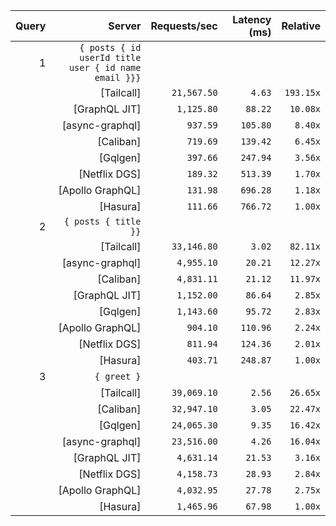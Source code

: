 <!-- PERFORMANCE_RESULTS_START -->

| Query | Server | Requests/sec | Latency (ms) | Relative |
|-------:|--------:|--------------:|--------------:|---------:|
| 1 | `{ posts { id userId title user { id name email }}}` |
|| [Tailcall] | `21,567.50` | `4.63` | `193.15x` |
|| [GraphQL JIT] | `1,125.80` | `88.22` | `10.08x` |
|| [async-graphql] | `937.59` | `105.80` | `8.40x` |
|| [Caliban] | `719.69` | `139.42` | `6.45x` |
|| [Gqlgen] | `397.66` | `247.94` | `3.56x` |
|| [Netflix DGS] | `189.32` | `513.39` | `1.70x` |
|| [Apollo GraphQL] | `131.98` | `696.28` | `1.18x` |
|| [Hasura] | `111.66` | `766.72` | `1.00x` |
| 2 | `{ posts { title }}` |
|| [Tailcall] | `33,146.80` | `3.02` | `82.11x` |
|| [async-graphql] | `4,955.10` | `20.21` | `12.27x` |
|| [Caliban] | `4,831.11` | `21.12` | `11.97x` |
|| [GraphQL JIT] | `1,152.00` | `86.64` | `2.85x` |
|| [Gqlgen] | `1,143.60` | `95.72` | `2.83x` |
|| [Apollo GraphQL] | `904.10` | `110.96` | `2.24x` |
|| [Netflix DGS] | `811.94` | `124.36` | `2.01x` |
|| [Hasura] | `403.71` | `248.87` | `1.00x` |
| 3 | `{ greet }` |
|| [Tailcall] | `39,069.10` | `2.56` | `26.65x` |
|| [Caliban] | `32,947.10` | `3.05` | `22.47x` |
|| [Gqlgen] | `24,065.30` | `9.35` | `16.42x` |
|| [async-graphql] | `23,516.00` | `4.26` | `16.04x` |
|| [GraphQL JIT] | `4,631.14` | `21.53` | `3.16x` |
|| [Netflix DGS] | `4,158.73` | `28.93` | `2.84x` |
|| [Apollo GraphQL] | `4,032.95` | `27.78` | `2.75x` |
|| [Hasura] | `1,465.96` | `67.98` | `1.00x` |

<!-- PERFORMANCE_RESULTS_END -->
